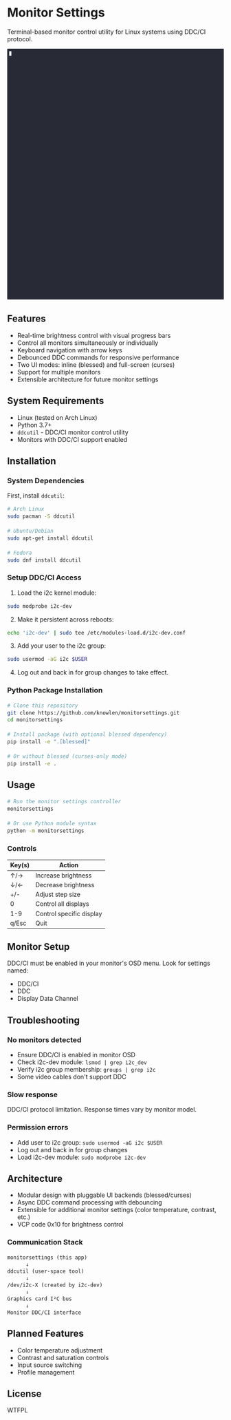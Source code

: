 # Monitor Settings

Terminal-based monitor control utility for Linux systems using DDC/CI protocol.

![Demo](assets/demo.gif)



## Features

- Real-time brightness control with visual progress bars
- Control all monitors simultaneously or individually
- Keyboard navigation with arrow keys
- Debounced DDC commands for responsive performance
- Two UI modes: inline (blessed) and full-screen (curses)
- Support for multiple monitors
- Extensible architecture for future monitor settings

## System Requirements

- Linux (tested on Arch Linux)
- Python 3.7+
- `ddcutil` - DDC/CI monitor control utility
- Monitors with DDC/CI support enabled

## Installation

### System Dependencies

First, install `ddcutil`:

```bash
# Arch Linux
sudo pacman -S ddcutil

# Ubuntu/Debian
sudo apt-get install ddcutil

# Fedora
sudo dnf install ddcutil
```

### Setup DDC/CI Access

1. Load the i2c kernel module:
```bash
sudo modprobe i2c-dev
```

2. Make it persistent across reboots:
```bash
echo 'i2c-dev' | sudo tee /etc/modules-load.d/i2c-dev.conf
```

3. Add your user to the i2c group:
```bash
sudo usermod -aG i2c $USER
```

4. Log out and back in for group changes to take effect.

### Python Package Installation

```bash
# Clone this repository
git clone https://github.com/knowlen/monitorsettings.git
cd monitorsettings

# Install package (with optional blessed dependency)
pip install -e ".[blessed]"

# Or without blessed (curses-only mode)
pip install -e .
```

## Usage

```bash
# Run the monitor settings controller
monitorsettings

# Or use Python module syntax
python -m monitorsettings
```

### Controls

| Key(s) | Action |
|--------|--------|
| ↑/→ | Increase brightness |
| ↓/← | Decrease brightness |
| +/- | Adjust step size |
| 0 | Control all displays |
| 1-9 | Control specific display |
| q/Esc | Quit |

## Monitor Setup

DDC/CI must be enabled in your monitor's OSD menu. Look for settings named:
- DDC/CI
- DDC
- Display Data Channel

## Troubleshooting

### No monitors detected
- Ensure DDC/CI is enabled in monitor OSD
- Check i2c-dev module: `lsmod | grep i2c_dev`
- Verify i2c group membership: `groups | grep i2c`
- Some video cables don't support DDC

### Slow response
DDC/CI protocol limitation. Response times vary by monitor model.

### Permission errors
- Add user to i2c group: `sudo usermod -aG i2c $USER`
- Log out and back in for group changes
- Load i2c-dev module: `sudo modprobe i2c-dev`

## Architecture

- Modular design with pluggable UI backends (blessed/curses)
- Async DDC command processing with debouncing
- Extensible for additional monitor settings (color temperature, contrast, etc.)
- VCP code 0x10 for brightness control

### Communication Stack

```
monitorsettings (this app)
      ↓
ddcutil (user-space tool)
      ↓
/dev/i2c-X (created by i2c-dev)
      ↓
Graphics card I²C bus
      ↓
Monitor DDC/CI interface
```

## Planned Features

- Color temperature adjustment
- Contrast and saturation controls
- Input source switching
- Profile management

## License

WTFPL
